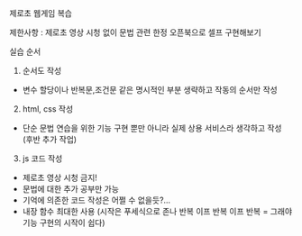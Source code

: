 제로초 웹게임 복습

제한사항 : 제로초 영상 시청 없이 문법 관련 한정 오픈북으로 셀프 구현해보기

실습 순서
1. 순서도 작성
 - 변수 할당이나 반복문,조건문 같은 명시적인 부분 생략하고 작동의 순서만 작성
2. html, css 작성
 - 단순 문법 연습을 위한 기능 구현 뿐만 아니라 실제 상용 서비스라 생각하고 작성 (후반 추가 작업)
3. js 코드 작성
 - 제로초 영상 시청 금지!
 - 문법에 대한 추가 공부만 가능
 - 기억에 의존한 코드 작성은 어쩔 수 없을듯?...
 - 내장 함수 최대한 사용 (시작은 푸세식으로 존나 반복 이프 반복 이프 반복 = 그래야 기능 구현의 시작이 쉽다)